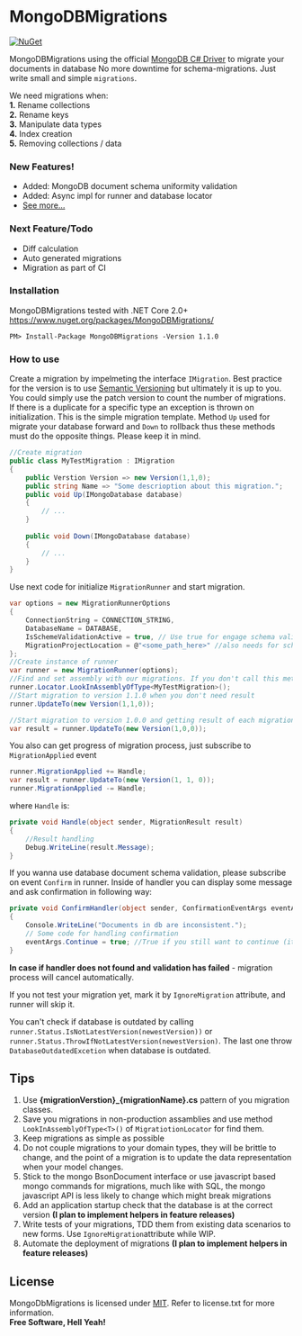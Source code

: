 # MongoDBMigrations

[![NuGet](https://img.shields.io/badge/nuget%20package-v1.1.0-brightgreen.svg)](https://www.nuget.org/packages/MongoDBMigrations/)


MongoDBMigrations using the official [MongoDB C# Driver]( https://github.com/mongodb/mongo-csharp-driver) to migrate your documents in database
No more downtime for schema-migrations. Just write small and simple `migrations`.

We need migrations when:  
  **1.** Rename collections  
  **2.** Rename keys  
  **3.** Manipulate data types  
  **4.** Index creation  
  **5.** Removing collections / data  
  

### New Features!
  - Added: MongoDB document schema uniformity validation
  - Added: Async impl for runner and database locator
  - [See more...](https://bitbucket.org/i_am_a_kernel/mongodbmigrations/src/master/ReleaseNotes.md)

### Next Feature/Todo
  - Diff calculation
  - Auto generated migrations
  - Migration as part of CI

### Installation
MongoDBMigrations tested with .NET Core 2.0+  
https://www.nuget.org/packages/MongoDBMigrations/
```
PM> Install-Package MongoDBMigrations -Version 1.1.0
```
### How to use
Create a migration by impelmeting the interface `IMigration`. Best practice for the version is to use [Semantic Versioning](http://semver.org/) but ultimately it is up to you. You could simply use the patch version to count the number of migrations. If there is a duplicate for a specific type an exception is thrown on initialization.
This is the simple migration template. Method `Up` used for migrate your database forward and `Down` to rollback thus these methods must do the opposite things. Please keep it in mind.
```csharp
//Create migration
public class MyTestMigration : IMigration
{
    public Verstion Version => new Version(1,1,0);
    public string Name => "Some descrioption about this migration.";
    public void Up(IMongoDatabase database)
    {
        // ...
    }
    
    public void Down(IMongoDatabase database)
    {
        // ...
    }
}
```
  
Use next code for initialize `MigrationRunner` and start migration.
```csharp
var options = new MigrationRunnerOptions
{
    ConnectionString = CONNECTION_STRING,
    DatabaseName = DATABASE,
    IsSchemeValidationActive = true, // Use true for engage schema validation, otherwise false
    MigrationProjectLocation = @"<some_path_here>" //also needs for schema validation, it's absolute path for *.csproj file with migration classes
};
//Create instance of runner
var runner = new MigrationRunner(options);
//Find and set assembly with our migrations. If you don't call this method, runner try to find migrations in assembly from which the call is made
runner.Locator.LookInAssemblyOfType<MyTestMigration>();
//Start migration to version 1.1.0 when you don't need result
runner.UpdateTo(new Version(1,1,0));

//Start migration to version 1.0.0 and getting result of each migration between current and target versions
var result = runner.UpdateTo(new Version(1,0,0));
```

You also can get progress of migration process, just subscribe to `MigrationApplied` event
```csharp
runner.MigrationApplied += Handle;
var result = runner.UpdateTo(new Version(1, 1, 0));
runner.MigrationApplied -= Handle;
```
where `Handle` is:
```csharp
private void Handle(object sender, MigrationResult result)
{
    //Result handling
    Debug.WriteLine(result.Message);
}
```
If you wanna use database document schema validation, please subscribe on event `Confirm` in runner. Inside of handler you can display some message and ask confirmation in following way:
```csharp
private void ConfirmHandler(object sender, ConfirmationEventArgs eventArgs)
{
    Console.WriteLine("Documents in db are inconsistent.");
    // Some code for handling confirmation
    eventArgs.Continue = true; //True if you still want to continue (it can brake you data), otherwise false. 
}
```
**In case if handler does not found and validation has failed** - migration process will cancel automatically.

If you not test your migration yet, mark it by `IgnoreMigration` attribute, and runner will skip it.

You can't check if database is outdated by calling `runner.Status.IsNotLatestVersion(newestVersion))` or `runner.Status.ThrowIfNotLatestVersion(newestVersion)`. The last one throw `DatabaseOutdatedExcetion` when database is outdated.

Tips
--
1. Use **{migrationVerstion}_{migrationName}.cs** pattern of you migration classes.
1. Save you migrations in non-production assamblies and use method `LookInAssemblyOfType<T>()` of `MigratiotionLocator` for find them.
1. Keep migrations as simple as possible
1. Do not couple migrations to your domain types, they will be brittle to change, and the point of a migration is to update the data representation when your model changes.
1. Stick to the mongo BsonDocument interface or use javascript based mongo commands for migrations, much like with SQL, the mongo javascript API is less likely to change which might break migrations
1. Add an application startup check that the database is at the correct version **(I plan to implement helpers in feature releases)**
1. Write tests of your migrations, TDD them from existing data scenarios to new forms. Use `IgnoreMigration`attribute while WIP.
1. Automate the deployment of migrations **(I plan to implement helpers in feature releases)**


License
----
MongoDbMigrations is licensed under [MIT](https://bitbucket.org/i_am_a_kernel/mongodbmigrations/src/master/MIT.md "Read more about the MIT license form"). Refer to license.txt for more information.  
**Free Software, Hell Yeah!**
